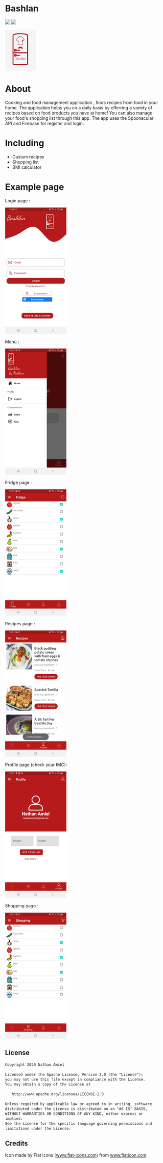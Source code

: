  # Bashlan
 
 ![](https://img.shields.io/badge/Version-1.00.00-red)
 [![](https://img.shields.io/badge/APK-bashlan.apk-red)](https://github.com/Nathan770/Bashlan/blob/master/bashlan.apk)
  
  <img src="https://github.com/Nathan770/Bashlan/blob/master/readmePic/bahshlan%20logo.png" width="100"/>

# About

Cooking and food management application , finds recipes from food in your home.
The application helps you on a daily basis by offerring a variety of recipes based on food products you have at home!
You can also manage your food's shopping list through this app. 
The app uses the Spoonacular API and Firebase for register and login.  

# Including 
 - Custum recipes
 - Shopping list
 - BMI calculator
  
# Example page 
  Login page : 
 
  <img src="https://github.com/Nathan770/Bashlan/blob/master/readmePic/start%20page.jpeg" width="200"/>
  
  Menu :
  
  <img src="https://github.com/Nathan770/Bashlan/blob/master/readmePic/menu%20page.jpeg" width="200"/>
  
  Fridge page : 
  
  <img src="https://github.com/Nathan770/Bashlan/blob/master/readmePic/fridge%20page.jpeg" width="200"/>
  
  Recipes page : 
  
  <img src="https://github.com/Nathan770/Bashlan/blob/master/readmePic/recipes%20page.jpeg" width="200"/>
  
  Profile page (check your IMC): 
  
  <img src="https://github.com/Nathan770/Bashlan/blob/master/readmePic/profile%20page.jpeg" width="200"/>
  
  Shopping page : 
  
  <img src="https://github.com/Nathan770/Bashlan/blob/master/readmePic/shopping%20page.jpeg" width="200"/>
  
    
  ## License

    Copyright 2020 Nathan Amiel

    Licensed under the Apache License, Version 2.0 (the "License");
    you may not use this file except in compliance with the License.
    You may obtain a copy of the License at

       http://www.apache.org/licenses/LICENSE-2.0

    Unless required by applicable law or agreed to in writing, software
    distributed under the License is distributed on an "AS IS" BASIS,
    WITHOUT WARRANTIES OR CONDITIONS OF ANY KIND, either express or implied.
    See the License for the specific language governing permissions and
    limitations under the License.

## Credits

Icon made by Flat Icons (www.flat-icons.com) from www.flaticon.com
